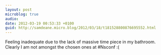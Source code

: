 ```yaml
---
layout: post
microblog: true
audio: 
date: 2012-03-19 00:53:33 +0100
guid: http://samdeane.micro.blog/2012/03/18/t181528800876695552.html
---
```

Feeling inadequate due to the lack of massive time piece in my bathroom. Clearly I am not amongst the chosen ones at #Nsconf :(
